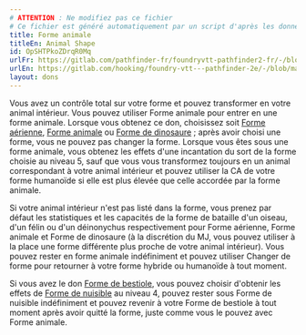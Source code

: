 ```yaml
---
# ATTENTION : Ne modifiez pas ce fichier
# Ce fichier est généré automatiquement par un script d'après les données du module Foundry VTT officiel et de sa traduction
title: Forme animale
titleEn: Animal Shape
id: OpSHTPkoZDrqR0Mq
urlFr: https://gitlab.com/pathfinder-fr/foundryvtt-pathfinder2-fr/-/blob/master/data/feats/OpSHTPkoZDrqR0Mq.htm
urlEn: https://gitlab.com/hooking/foundry-vtt---pathfinder-2e/-/blob/master/packs/data/feats.db/animal-shape.json
layout: dons
---
```

Vous avez un contrôle total sur votre forme et pouvez transformer en votre animal intérieur. Vous pouvez utiliser Forme animale pour entrer en une forme animale. Lorsque vous obtenez ce don, choisissez soit [Forme aérienne](../sorts/forme-aérienne.html), [Forme animale](../sorts/forme-animale.html) ou [Forme de dinosaure](../sorts/forme-de-dinosaure.html) ; après avoir choisi une forme, vous ne pouvez pas changer la forme. Lorsque vous êtes sous une forme animale, vous obtenez les effets d'une incantation du sort de la forme choisie au niveau 5, sauf que vous vous transformez toujours en un animal correspondant à votre animal intérieur et pouvez utiliser la CA de votre forme humanoïde si elle est plus élevée que celle accordée par la forme animale.

Si votre animal intérieur n'est pas listé dans la forme, vous prenez par défaut les statistiques et les capacités de la forme de bataille d'un oiseau, d'un félin ou  d'un déinonychus respectivement pour Forme aérienne, Forme animale et Forme de dinosaure (à la discrétion du MJ, vous pouvez utiliser à la place une forme différente plus proche de votre animal intérieur). Vous pouvez rester en forme animale indéfiniment et pouvez utiliser Changer de forme pour retourner à votre forme hybride ou humanoïde à tout moment.

Si vous avez le don [Forme de bestiole](forme-de-bestiole.html), vous pouvez choisir d'obtenir les effets de [Forme de nuisible](../sorts/forme-de-nuisible.html) au niveau 4, pouvez rester sous Forme de nuisible indéfiniment et pouvez revenir à votre Forme de bestiole à tout moment après avoir quitté la forme, juste comme vous le pouvez avec Forme animale.

